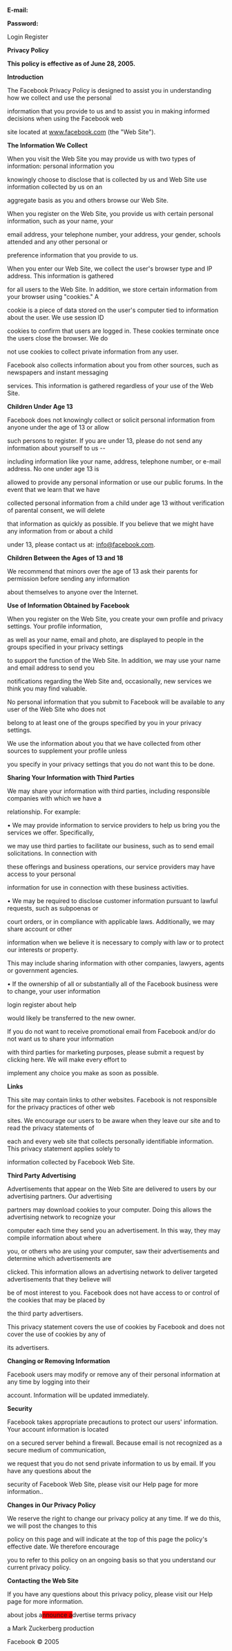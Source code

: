 
**E-mail:**


**Password:**


Login Register


**Privacy Policy**


**This policy is effective as of June 28, 2005.**


**Introduction**


The Facebook Privacy Policy is designed to assist you in understanding how we collect and use the personal


information that you provide to us and to assist you in making informed decisions when using the Facebook web


site located at www.facebook.com (the "Web Site").


**The Information We Collect**


When you visit the Web Site you may provide us with two types of information: personal information you


knowingly choose to disclose that is collected by us and Web Site use information collected by us on an


aggregate basis as you and others browse our Web Site.


When you register on the Web Site, you provide us with certain personal information, such as your name, your


email address, your telephone number, your address, your gender, schools attended and any other personal or


preference information that you provide to us.


When you enter our Web Site, we collect the user's browser type and IP address. This information is gathered


for all users to the Web Site. In addition, we store certain information from your browser using "cookies." A


cookie is a piece of data stored on the user's computer tied to information about the user. We use session ID


cookies to confirm that users are logged in. These cookies terminate once the users close the browser. We do


not use cookies to collect private information from any user.


Facebook also collects information about you from other sources, such as newspapers and instant messaging


services. This information is gathered regardless of your use of the Web Site.


**Children Under Age 13**


Facebook does not knowingly collect or solicit personal information from anyone under the age of 13 or allow


such persons to register. If you are under 13, please do not send any information about yourself to us --


including information like your name, address, telephone number, or e-mail address. No one under age 13 is


allowed to provide any personal information or use our public forums. In the event that we learn that we have


collected personal information from a child under age 13 without verification of parental consent, we will delete


that information as quickly as possible. If you believe that we might have any information from or about a child


under 13, please contact us at: info@facebook.com.


**Children Between the Ages of 13 and 18**


We recommend that minors over the age of 13 ask their parents for permission before sending any information


about themselves to anyone over the Internet.


**Use of Information Obtained by Facebook**


When you register on the Web Site, you create your own profile and privacy settings. Your profile information,


as well as your name, email and photo, are displayed to people in the groups specified in your privacy settings


to support the function of the Web Site. In addition, we may use your name and email address to send you


notifications regarding the Web Site and, occasionally, new services we think you may find valuable. 


No personal information that you submit to Facebook will be available to any user of the Web Site who does not


belong to at least one of the groups specified by you in your privacy settings. 


We use the information about you that we have collected from other sources to supplement your profile unless


you specify in your privacy settings that you do not want this to be done.


**Sharing Your Information with Third Parties**


We may share your information with third parties, including responsible companies with which we have a


relationship. For example:


 • We may provide information to service providers to help us bring you the services we offer. Specifically,


we may use third parties to facilitate our business, such as to send email solicitations. In connection with


these offerings and business operations, our service providers may have access to your personal


information for use in connection with these business activities.


 • We may be required to disclose customer information pursuant to lawful requests, such as subpoenas or


court orders, or in compliance with applicable laws. Additionally, we may share account or other


information when we believe it is necessary to comply with law or to protect our interests or property.


This may include sharing information with other companies, lawyers, agents or government agencies.


 • If the ownership of all or substantially all of the Facebook business were to change, your user information


login register about help



would likely be transferred to the new owner.


If you do not want to receive promotional email from Facebook and/or do not want us to share your information


with third parties for marketing purposes, please submit a request by clicking here. We will make every effort to


implement any choice you make as soon as possible.


**Links**


This site may contain links to other websites. Facebook is not responsible for the privacy practices of other web


sites. We encourage our users to be aware when they leave our site and to read the privacy statements of


each and every web site that collects personally identifiable information. This privacy statement applies solely to


information collected by Facebook Web Site.


**Third Party Advertising**


Advertisements that appear on the Web Site are delivered to users by our advertising partners. Our advertising


partners may download cookies to your computer. Doing this allows the advertising network to recognize your


computer each time they send you an advertisement. In this way, they may compile information about where


you, or others who are using your computer, saw their advertisements and determine which advertisements are


clicked. This information allows an advertising network to deliver targeted advertisements that they believe will


be of most interest to you. Facebook does not have access to or control of the cookies that may be placed by


the third party advertisers.


This privacy statement covers the use of cookies by Facebook and does not cover the use of cookies by any of


its advertisers.


**Changing or Removing Information**


Facebook users may modify or remove any of their personal information at any time by logging into their


account. Information will be updated immediately.


**Security**


Facebook takes appropriate precautions to protect our users' information. Your account information is located


on a secured server behind a firewall. Because email is not recognized as a secure medium of communication,


we request that you do not send private information to us by email. If you have any questions about the


security of Facebook Web Site, please visit our Help page for more information..


**Changes in Our Privacy Policy**


We reserve the right to change our privacy policy at any time. If we do this, we will post the changes to this


policy on this page and will indicate at the top of this page the policy's effective date. We therefore encourage


you to refer to this policy on an ongoing basis so that you understand our current privacy policy.


**Contacting the Web Site**


If you have any questions about this privacy policy, please visit our Help page for more information.


about jobs a<span style="background-color: red;">nnounce a</span>dvertise terms privacy


a Mark Zuckerberg production


Facebook © 2005

